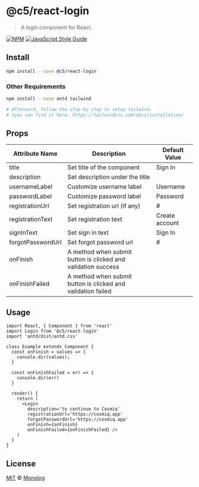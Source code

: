 # @c5/react-login

> A login component for React.

[![NPM](https://img.shields.io/npm/v/@c5/react-login.svg)](https://www.npmjs.com/package/@c5/react-login) [![JavaScript Style Guide](https://img.shields.io/badge/code_style-standard-brightgreen.svg)](https://standardjs.com)

## Install

```bash
npm install --save @c5/react-login
```

### Other Requirements

```bash
npm install --save antd tailwind

# Afterward, follow the step-by-step to setup tailwind.
# Yyou can find it here: https://tailwindcss.com/docs/installation/
```

## Props

| Attribute Name | Description | Default Value |
|----------------|-------------|---------------|
| title | Set title of the component | Sign In |
| description | Set description under the title | |
| usernameLabel | Customize username label | Username |
| passwordLabel | Customize password label | Password |
| registrationUrl | Set registration url (if any) | # |
| registrationText | Set registration text | Create account |
| signInText | Set sign in text | Sign In |
| forgotPasswordUrl | Set forgot password url | # |
| onFinish | A method when submit button is clicked and validation success | |
| onFinishFailed | A method when submit button is clicked and validation failed | |

## Usage

```tsx
import React, { Component } from 'react'
import Login from '@c5/react-login'
import 'antd/dist/antd.css'

class Example extends Component {
  const onFinish = values => {
    console.dir(values);
  }

  const onFinishFailed = err => {
    console.dir(err)
  }

  render() {
    return (
      <Login
        description='to continue to Cosmiq'
        registrationUrl='https://cosmiq.app'
        forgotPasswordUrl='https://cosmiq.app'
        onFinish={onFinish}
        onFinishFailed={onFinishFailed} />
    )
  }
}
```

## License

[MIT](https://github.com/monologid/c5/blob/master/LICENSE) © [Monolog](https://github.com/monolog)
